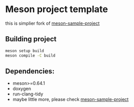 # Meson project template
this is simplier fork of [meson-sample-project](https://github.com/tiernemi/meson-sample-project)

## Building project
```bash
meson setup build
meson compile -C build
```

## Dependencies:
 * meson>=0.64.1
 * doxygen
 * run-clang-tidy
 * maybe little more, please check [meson-sample-project](https://github.com/tiernemi/meson-sample-project)
